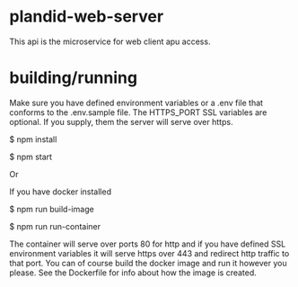 # plandid-web-server
This api is the microservice for web client apu access.

# building/running

Make sure you have defined environment variables or a .env file that conforms to the .env.sample file. 
The HTTPS_PORT SSL variables are optional. If you supply, them the server will serve over https.

$ npm install

$ npm start

Or

If you have docker installed

$ npm run build-image

$ npm run run-container

The container will serve over ports 80 for http and if you have defined SSL environment variables it will serve https over 443 and redirect http traffic to that port.
You can of course build the docker image and run it however you please. See the Dockerfile for info about how the image is created.